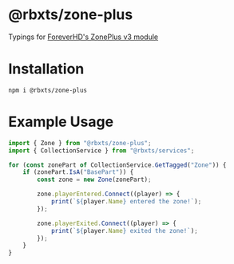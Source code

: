 # @rbxts/zone-plus
Typings for [ForeverHD's ZonePlus v3 module](https://1foreverhd.github.io/ZonePlus/)

# Installation
`npm i @rbxts/zone-plus`

# Example Usage
```ts
import { Zone } from "@rbxts/zone-plus";
import { CollectionService } from "@rbxts/services";

for (const zonePart of CollectionService.GetTagged("Zone")) {
	if (zonePart.IsA("BasePart")) {
		const zone = new Zone(zonePart);

		zone.playerEntered.Connect((player) => {
			print(`${player.Name} entered the zone!`);
		});

		zone.playerExited.Connect((player) => {
			print(`${player.Name} exited the zone!`);
		});
	}
}
```